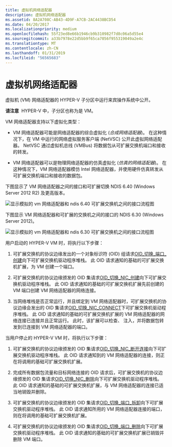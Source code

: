```yaml
---
title: 虚拟机网络适配器
description: 虚拟机网络适配器
ms.assetid: 8A2A708C-AB43-4D9F-A7CB-2AC4438BCD54
ms.date: 04/20/2017
ms.localizationpriority: medium
ms.openlocfilehash: 55f23ed8e66b1946cb9b310982f7d8c06a5d55e4
ms.sourcegitcommit: a33b7978e22d5bb9f65ca7056f955319049a2e4c
ms.translationtype: MT
ms.contentlocale: zh-CN
ms.lasthandoff: 01/31/2019
ms.locfileid: "56565683"
---
```

# <a name="virtual-machine-network-adapters"></a>虚拟机网络适配器


虚拟机 (VM) 网络适配器的 HYPER-V 子分区中运行来宾操作系统中公开。

**请注意**  HYPER-V 中，子分区也称为是 VM。

 

VM 网络适配器支持以下虚拟化类型：

-   VM 网络适配器可能是网络适配器的综合虚拟化 (*合成网络适配器*)。 在这种情况下，在 VM 中运行的网络虚拟服务客户端 (NetVSC) 公开此虚拟网络适配器。 NetVSC 通过虚拟机总线 (VMBus) 将数据包从可扩展交换机端口和接收的转发。

-   VM 网络适配器可以是物理网络适配器的仿真虚拟化 (*仿真的网络适配器*)。 在这种情况下，VM 网络适配器模仿 Intel 网络适配器，并使用硬件仿真转发从可扩展交换机端口和接收的数据包。

下图显示了 VM 网络适配器之间的接口和可扩展切换 NDIS 6.40 (Windows Server 2012 R2) 及更高版本。

![显示模拟的 vm 网络适配器和 ndis 6.40 可扩展交换机之间的接口流程图](images/vswitchvmnic-ndis640.png)

下图显示 VM 网络适配器和可扩展的交换机之间的接口的 NDIS 6.30 (Windows Server 2012)。

![显示模拟的 vm 网络适配器和 ndis 6.30 可扩展交换机之间的接口流程图](images/vswitchvmnic.png)

用户启动的 HYPER-V VM 时，将执行以下步骤：

1.  可扩展交换机的协议边缘发出的一个对象标识符 (OID) 组请求[OID\_切换\_端口\_创建](https://msdn.microsoft.com/library/windows/hardware/hh598272)向下可扩展交换机驱动程序堆栈。 此 OID 请求通知的基础的可扩展交换机扩展，为 VM 创建一个端口。

2.  可扩展交换机的协议边缘颁发的 OID 集请求[OID\_切换\_NIC\_创建](https://msdn.microsoft.com/library/windows/hardware/hh598272)向下可扩展交换机驱动程序堆栈。 此 OID 请求通知的基础的可扩展交换机扩展先前创建的 VM 端口创建 VM 网络适配器的网络连接。

3.  当网络堆栈是否正常运行，并且绑定到 VM 网络适配器时，可扩展交换机的协议边缘会发出的 OID 集请求[OID\_切换\_NIC\_CONNECT](https://msdn.microsoft.com/library/windows/hardware/hh598272)下可扩展交换机驱动程序堆栈。 此 OID 请求通知的基础的可扩展交换机扩展的 VM 网络适配器的网络连接已连接并且正常运行。 此时，该扩展可以检查、 注入，并将数据包转发到已连接到 VM 网络适配器的端口。

当用户停止的 HYPER-V VM 时，将执行以下步骤：

1.  可扩展交换机的协议边缘颁发的 OID 集请求[OID\_切换\_NIC\_断开连接](https://msdn.microsoft.com/library/windows/hardware/hh598265)向下可扩展交换机驱动程序堆栈。 此 OID 请求通知到的 VM 网络适配器的连接，则正在将调用的基础可扩展交换机扩展。

2.  完成所有数据包流量和目标网络连接的 OID 请求后，可扩展交换机的协议边缘颁发的 OID 集请求[OID\_切换\_NIC\_删除](https://msdn.microsoft.com/library/windows/hardware/hh598272)向下可扩展交换机驱动程序堆栈。 此 OID 请求通知的基础的可扩展交换机扩展，与 VM 网络适配器的连接已适当地销毁并删除。

3.  可扩展交换机的协议边缘颁发的 OID 集请求[OID\_切换\_端口\_拆卸](https://msdn.microsoft.com/library/windows/hardware/hh598279)向下可扩展交换机驱动程序堆栈。 此 OID 请求通知所用的 VM 网络适配器连接的端口，则在将调用的基础可扩展交换机扩展。

4.  可扩展交换机的协议边缘颁发的 OID 集请求[OID\_切换\_端口\_删除](https://msdn.microsoft.com/library/windows/hardware/hh598273)向下可扩展交换机驱动程序堆栈。 此 OID 请求通知的基础的可扩展交换机扩展已销毁并删除 VM 端口。

 

 





